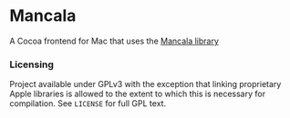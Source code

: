 # Mancala

A Cocoa frontend for Mac that uses the [Mancala library](https://www.github.com/Arc676/Mancala)

### Licensing

Project available under GPLv3 with the exception that linking proprietary Apple libraries is allowed to the extent to which this is necessary for compilation. See `LICENSE` for full GPL text.
